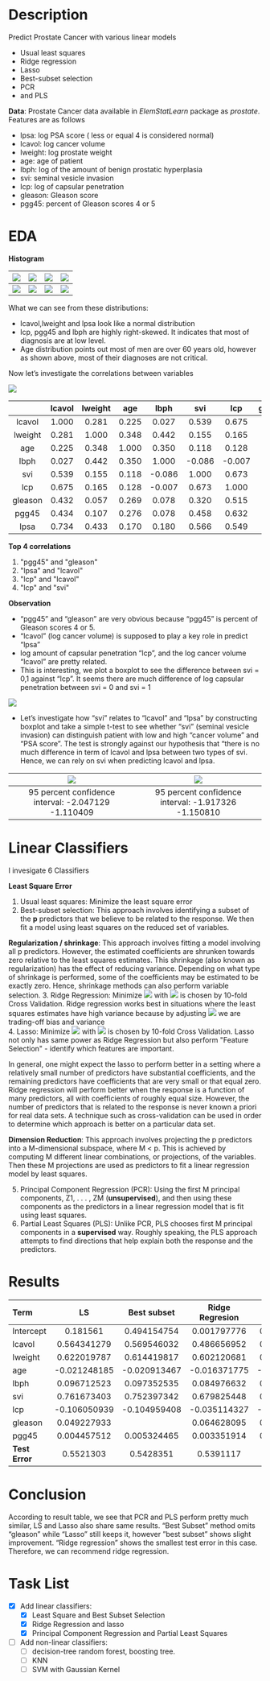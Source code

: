 # Description
Predict Prostate Cancer with various linear models

  - Usual least squares
  - Ridge regression
  - Lasso
  - Best-subset selection
  - PCR
  - and PLS

**Data**: Prostate Cancer data available in *ElemStatLearn* package as *prostate*. Features are as follows

- lpsa: log PSA score ( less or equal 4 is considered normal)
- lcavol: log cancer volume
- lweight: log prostate weight
- age: age of patient
- lbph: log of the amount of benign prostatic hyperplasia
- svi: seminal vesicle invasion
- lcp: log of capsular penetration
- gleason: Gleason score
- pgg45: percent of Gleason scores 4 or 5

# EDA
**Histogram**

|![](https://github.com/mrthlinh/Prostate-Cancer-Prediction/blob/master/pic/his-lcavol.png)| ![](https://github.com/mrthlinh/Prostate-Cancer-Prediction/blob/master/pic/his-lweight.png) | ![](https://github.com/mrthlinh/Prostate-Cancer-Prediction/blob/master/pic/his-age.png) | ![](https://github.com/mrthlinh/Prostate-Cancer-Prediction/blob/master/pic/his-lbph.png) |
|:---:|:---:|:---:|:---:|
|![](https://github.com/mrthlinh/Prostate-Cancer-Prediction/blob/master/pic/his-svi.png)| ![](https://github.com/mrthlinh/Prostate-Cancer-Prediction/blob/master/pic/his-lcp.png) | ![](https://github.com/mrthlinh/Prostate-Cancer-Prediction/blob/master/pic/his-gleason.png) | ![](https://github.com/mrthlinh/Prostate-Cancer-Prediction/blob/master/pic/his-pgg45.png) |

What we can see from these distributions:
 - lcavol,lweight and lpsa look like a normal distribution
 - lcp, pgg45 and lbph are highly right-skewed. It indicates that most of diagnosis are at low level.
 - Age distribution points out most of men are over 60 years old, however as shown above, most of their diagnoses are not critical.

Now let’s investigate the correlations between variables

![](https://github.com/mrthlinh/Prostate-Cancer-Prediction/blob/master/pic/corr.png)

|     | lcavol | lweight | age | lbph | svi | lcp | gleason | pgg45 | lpsa |
|:---:|:---:|:---:|:---:|:--:|:--:|:--:|:--:|:--:|:--:|
|lcavol |1.000      |0.281| 0.225|  0.027|  0.539|  0.675|   0.432| 0.434| 0.734|
|lweight|0.281    |1.000| 0.348|  0.442|  0.155|  0.165|   0.057| 0.107| 0.433|
|age    |0.225    |0.348| 1.000|  0.350|  0.118|  0.128|   0.269| 0.276| 0.170|
|lbph   |0.027    |0.442  |0.350  |1.000 |-0.086 |-0.007   |0.078 |0.078 |0.180|
|svi    |0.539   |0.155  | 0.118| -0.086|  1.000|  0.673|   0.320| 0.458| 0.566|
|lcp    |0.675   |0.165  | 0.128| -0.007|  0.673|  1.000|   0.515| 0.632| 0.549|
|gleason|0.432   | 0.057 | 0.269|  0.078|  0.320|  0.515|   1.000| 0.752| 0.369|
|pgg45  |0.434   |  0.107| 0.276|  0.078|  0.458|  0.632|   0.752| 1.000| 0.422|
|lpsa   |0.734   |   0.433| 0.170|  0.180|  0.566|  0.549|   0.369| 0.422| 1.000|

**Top 4 correlations**
1. "pgg45" and "gleason"
2. "lpsa" and  "lcavol"
3. "lcp" and "lcavol"
4. "lcp" and "svi"

**Observation**
 - “pgg45” and “gleason” are very obvious because “pgg45” is percent of Gleason scores 4 or 5.
 - “lcavol” (log cancer volume) is supposed to play a key role in predict “lpsa”
 - log amount of capsular penetration “lcp”, and the log cancer volume “lcavol” are pretty related.
 - This is interesting, we plot a boxplot to see the difference between svi = 0,1 against “lcp”. It seems there are much difference of log capsular penetration between svi = 0 and svi = 1

 ![](https://github.com/mrthlinh/Prostate-Cancer-Prediction/blob/master/pic/boxplot-lcp-svi.png)

- Let’s investigate how “svi” relates to “lcavol” and “lpsa” by constructing boxplot and take a simple t-test to see whether “svi” (seminal vesicle invasion) can distinguish patient with low and high “cancer volume” and “PSA score”. The test is strongly against our hypothesis that “there is no much difference in term of lcavol and lpsa between two types of svi. Hence, we can rely on svi when predicting lcavol and lpsa.

|![](https://github.com/mrthlinh/Prostate-Cancer-Prediction/blob/master/pic/boxplot-lcavol-svi.png)|![](https://github.com/mrthlinh/Prostate-Cancer-Prediction/blob/master/pic/boxplot-lpsa-svi.png)|
|:--:|:--:|
|95 percent confidence interval: -2.047129 -1.110409|95 percent confidence interval: -1.917326 -1.150810|
# Linear Classifiers
I invesigate 6 Classifiers

__Least Square Error__
1. Usual least squares: Minimize the least square error
2. Best-subset selection: This approach involves identifying a subset of the __p__ predictors that we believe to be related to the response. We then fit a model using least squares on the reduced set of variables.

__Regularization / shrinkage__: This approach involves fitting a model involving all p predictors. However, the estimated coefficients are shrunken towards zero relative to the least squares estimates. This shrinkage (also known as
regularization) has the effect of reducing variance. Depending on what
type of shrinkage is performed, some of the coefficients may be estimated to be exactly zero. Hence, shrinkage methods can also perform
variable selection.
3. Ridge Regression: Minimize ![](https://latex.codecogs.com/gif.latex?\inline&space;RSS&space;&plus;&space;\lambda\sum_{j=1}^{p}&space;\beta^{2}_{j})
with ![](https://latex.codecogs.com/gif.latex?\lambda)  is chosen by 10-fold Cross Validation. Ridge regression works best in situations where the least squares estimates have high variance because by adjusting ![](https://latex.codecogs.com/gif.latex?\lambda) we are trading-off bias and variance  
4. Lasso: Minimize ![](https://latex.codecogs.com/gif.latex?\inline&space;RSS&space;&plus;&space;\lambda\sum_{j=1}^{p}&space;|\beta_{j}|) with ![](https://latex.codecogs.com/gif.latex?\lambda)  is chosen by 10-fold Cross Validation. Lasso not only has same power as Ridge Regression but also perform "Feature Selection" - identify which features are important.

In general, one might expect the lasso to perform better in a setting where a relatively small number of predictors have substantial coefficients, and the remaining predictors have coefficients that are very small or that equal zero. Ridge regression will perform better
when the response is a function of many predictors, all with coefficients of roughly equal size. However, the number of predictors that is related to the response is never known a priori for real data sets. A technique such as cross-validation can be used in order to determine which approach is better on a particular data set.

__Dimension Reduction__: This approach involves projecting the p predictors into a M-dimensional subspace, where M < p. This is achieved
by computing M different linear combinations, or projections, of the
variables. Then these M projections are used as predictors to fit a
linear regression model by least squares.

5. Principal Component Regression (PCR): Using the first M principal components, Z1, . . . , ZM (__unsupervised__), and then using these components as the predictors in a linear regression model that is fit using least squares.
6. Partial Least Squares (PLS): Unlike PCR, PLS chooses first M principal components in a  __supervised__ way. Roughly speaking, the PLS approach attempts to find directions that help explain both the response and the predictors.

# Results

|Term|LS  |Best subset|Ridge	Regresion| Lasso|PCR (8  ncomp)|PLS (7 ncomp)|
|:---|:--:|:--:       |:--:            |:--:  |:--:          |:--:|
|Intercept|0.181561|0.494154754|0.001797776|0.180062440|0|0|
|lcavol|0.564341279|0.569546032|0.486656952|0.560672762|0.66514667|0.66490149|
|lweight|0.622019787|0.614419817|0.602120681|0.618795888|0.26648026|0.26713102|
|age|-0.021248185|-0.020913467|-0.016371775|-0.020638683|-0.15819522|-0.15827786|
|lbph|0.096712523|0.097352535|0.084976632|0.095170395|0.14031117|0.13976404
|svi|0.761673403|0.752397342	|0.679825448	|0.750853157	|0.31532888	|0.31530989
|lcp|-0.106050939|	-0.104959408|  	-0.035114327 | 	-0.098467238|	-0.14828568|	-0.14851785
|gleason	|0.049227933|	|	0.064628095  |	0.047253050|	0.03554917|	0.03590506
|pgg45	|0.004457512 |	0.005324465|	0.003351914|	0.004310552|	0.12571982|	0.12575997
|__Test Error__ |	0.5521303|	0.5428351 |	0.5391117 |	0.5514344 |	0.5651155|	0.5650907

# Conclusion
According to result table, we see that PCR and PLS perform pretty much similar, LS and Lasso also share same results. “Best Subset” method omits “gleason” while “Lasso” still keeps it, however ”best subset” shows slight improvement. “Ridge regression” shows the smallest test error in this case. Therefore, we can recommend ridge regression.

# Task List

- [x] Add linear classifiers:
  - [x] Least Square and Best Subset Selection
  - [x] Ridge Regression and lasso
  - [x] Principal Component Regression and Partial Least Squares

- [ ] Add non-linear classifiers:
  - [ ] decision-tree random forest, boosting tree.
  - [ ] KNN
  - [ ] SVM with Gaussian Kernel
